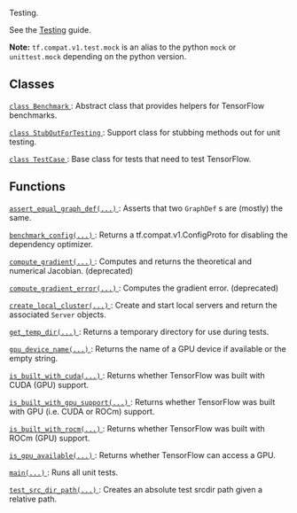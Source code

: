 Testing.

See the [Testing](https://tensorflow.org/api_docs/python/tf/test) guide.


**Note:**   `tf.compat.v1.test.mock`  is an alias to the python  `mock`  or `unittest.mock`  depending on the python version.


## Classes
[ `class Benchmark` ](https://tensorflow.google.cn/api_docs/python/tf/test/Benchmark): Abstract class that provides helpers for TensorFlow benchmarks.

[ `class StubOutForTesting` ](https://tensorflow.google.cn/api_docs/python/tf/compat/v1/test/StubOutForTesting): Support class for stubbing methods out for unit testing.

[ `class TestCase` ](https://tensorflow.google.cn/api_docs/python/tf/test/TestCase): Base class for tests that need to test TensorFlow.

## Functions
[ `assert_equal_graph_def(...)` ](https://tensorflow.google.cn/api_docs/python/tf/compat/v1/test/assert_equal_graph_def): Asserts that two  `GraphDef` s are (mostly) the same.

[ `benchmark_config(...)` ](https://tensorflow.google.cn/api_docs/python/tf/test/benchmark_config): Returns a tf.compat.v1.ConfigProto for disabling the dependency optimizer.

[ `compute_gradient(...)` ](https://tensorflow.google.cn/api_docs/python/tf/compat/v1/test/compute_gradient): Computes and returns the theoretical and numerical Jacobian. (deprecated)

[ `compute_gradient_error(...)` ](https://tensorflow.google.cn/api_docs/python/tf/compat/v1/test/compute_gradient_error): Computes the gradient error. (deprecated)

[ `create_local_cluster(...)` ](https://tensorflow.google.cn/api_docs/python/tf/test/create_local_cluster): Create and start local servers and return the associated  `Server`  objects.

[ `get_temp_dir(...)` ](https://tensorflow.google.cn/api_docs/python/tf/compat/v1/test/get_temp_dir): Returns a temporary directory for use during tests.

[ `gpu_device_name(...)` ](https://tensorflow.google.cn/api_docs/python/tf/test/gpu_device_name): Returns the name of a GPU device if available or the empty string.

[ `is_built_with_cuda(...)` ](https://tensorflow.google.cn/api_docs/python/tf/test/is_built_with_cuda): Returns whether TensorFlow was built with CUDA (GPU) support.

[ `is_built_with_gpu_support(...)` ](https://tensorflow.google.cn/api_docs/python/tf/test/is_built_with_gpu_support): Returns whether TensorFlow was built with GPU (i.e. CUDA or ROCm) support.

[ `is_built_with_rocm(...)` ](https://tensorflow.google.cn/api_docs/python/tf/test/is_built_with_rocm): Returns whether TensorFlow was built with ROCm (GPU) support.

[ `is_gpu_available(...)` ](https://tensorflow.google.cn/api_docs/python/tf/test/is_gpu_available): Returns whether TensorFlow can access a GPU.

[ `main(...)` ](https://tensorflow.google.cn/api_docs/python/tf/test/main): Runs all unit tests.

[ `test_src_dir_path(...)` ](https://tensorflow.google.cn/api_docs/python/tf/compat/v1/test/test_src_dir_path): Creates an absolute test srcdir path given a relative path.

